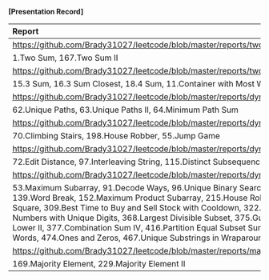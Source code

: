 **[Presentation Record]**

| Report   | Present  |
|:----------|:--------:|
| https://github.com/Brady31027/leetcode/blob/master/reports/two_sums_series.pdf | 2017/03/06 |
|1.Two Sum, 167.Two Sum II ||
|https://github.com/Brady31027/leetcode/blob/master/reports/two_sums_series2.pdf | 2107/03/06 |
|15.3 Sum, 16.3 Sum Closest, 18.4 Sum, 11.Container with Most Water||
|https://github.com/Brady31027/leetcode/blob/master/reports/dynamic_programming.pdf | 2017/03/09 |
|62.Unique Paths, 63.Unique Paths II, 64.Minimum Path Sum ||
|https://github.com/Brady31027/leetcode/blob/master/reports/dynamic_programming_2.pdf | 2017/03/09 |
|70.Climbing Stairs, 198.House Robber, 55.Jump Game ||
|https://github.com/Brady31027/leetcode/blob/master/reports/dynamic_programming_3.pdf ||
|72.Edit Distance, 97.Interleaving String, 115.Distinct Subsequences  | |
|https://github.com/Brady31027/leetcode/blob/master/reports/dynamic_programming_5.pdf | N/A |
|53.Maximum Subarray, 91.Decode Ways, 96.Unique Binary Search Tree, 120.Triangle, 139.Word Break, 152.Maximum Product Subarray, 215.House Robber II, 221. Maximal Square, 309.Best Time to Buy and Sell Stock with Cooldown, 322.Coin Change, 357.Count Numbers with Unique Digits, 368.Largest Divisible Subset, 375.Guess Number Higher or Lower II, 377.Combination Sum IV, 416.Partition Equal Subset Sum, 472.Concatenated Words, 474.Ones and Zeros, 467.Unique Substrings in Wraparound String | |
|https://github.com/Brady31027/leetcode/blob/master/reports/majority.pdf | |
|169.Majority Element, 229.Majority Element II | |
